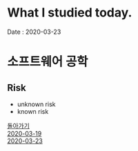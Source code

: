 # What I studied today.
Date : 2020-03-23

# 소프트웨어 공학
## Risk
- unknown risk
- known risk



[돌아가기](../README.md)  
[2020-03-19](whatIStudied_200319.md)  
[2020-03-23](whatIStudied_200323.md)  














